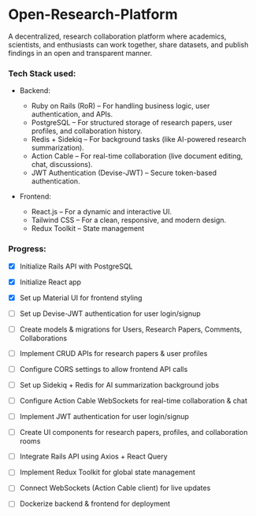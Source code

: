 # Open-Research-Platform
A decentralized, research collaboration platform where academics, scientists, and enthusiasts can work together, share datasets, and publish findings in an open and transparent manner.

### Tech Stack used:
- Backend:
    - Ruby on Rails (RoR) – For handling business logic, user authentication, and APIs.
    - PostgreSQL – For structured storage of research papers, user profiles, and collaboration history.
    - Redis + Sidekiq – For background tasks (like AI-powered research summarization).
    - Action Cable – For real-time collaboration (live document editing, chat, discussions).
    - JWT Authentication (Devise-JWT) – Secure token-based authentication.

- Frontend:
    - React.js – For a dynamic and interactive UI.
    - Tailwind CSS – For a clean, responsive, and modern design.
    - Redux Toolkit – State management

### Progress:
  
- [x] Initialize Rails API with PostgreSQL
- [x] Initialize React app
- [x] Set up Material UI for frontend styling  
- [ ] Set up Devise-JWT authentication for user login/signup  
- [ ] Create models & migrations for Users, Research Papers, Comments, Collaborations
- [ ] Implement CRUD APIs for research papers & user profiles  
- [ ] Configure CORS settings to allow frontend API calls  
- [ ] Set up Sidekiq + Redis for AI summarization background jobs  
- [ ] Configure Action Cable WebSockets for real-time collaboration & chat   
- [ ] Implement JWT authentication for user login/signup  
- [ ] Create UI components for research papers, profiles, and collaboration rooms
- [ ] Integrate Rails API using Axios + React Query 
- [ ] Implement Redux Toolkit for global state management  
- [ ] Connect WebSockets (Action Cable client) for live updates  
- [ ] Dockerize backend & frontend for deployment 

